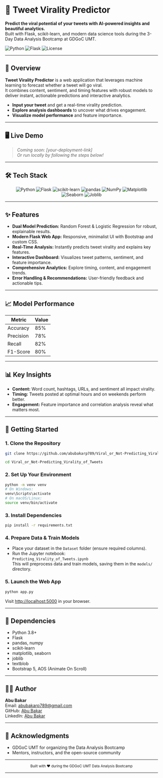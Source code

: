 # 🚀 Tweet Virality Predictor

**Predict the viral potential of your tweets with AI-powered insights and beautiful analytics.**  
Built with Flask, scikit-learn, and modern data science tools during the 3-Day Data Analysis Bootcamp at GDGoC UMT.

![Python](https://img.shields.io/badge/Python-3776AB?style=for-the-badge&logo=python&logoColor=white)
![Flask](https://img.shields.io/badge/Flask-000000?style=for-the-badge&logo=flask)
![License](https://img.shields.io/badge/License-MIT-green.svg)

---

## 🌟 Overview

**Tweet Virality Predictor** is a web application that leverages machine learning to forecast whether a tweet will go viral.  
It combines content, sentiment, and timing features with robust models to deliver instant, actionable predictions and interactive analytics.

- **Input your tweet** and get a real-time virality prediction.
- **Explore analysis dashboards** to uncover what drives engagement.
- **Visualize model performance** and feature importance.

---

## 🖥️ Live Demo

> _Coming soon: [your-deployment-link]_  
> _Or run locally by following the steps below!_

---

## 🛠️ Tech Stack

<div align="center">

![Python](https://img.shields.io/badge/Python-3776AB?style=for-the-badge&logo=python&logoColor=white)
![Flask](https://img.shields.io/badge/Flask-000000?style=for-the-badge&logo=flask)
![scikit-learn](https://img.shields.io/badge/scikit--learn-F7931E?style=for-the-badge&logo=scikit-learn&logoColor=white)
![pandas](https://img.shields.io/badge/pandas-150458?style=for-the-badge&logo=pandas&logoColor=white)
![NumPy](https://img.shields.io/badge/NumPy-013243?style=for-the-badge&logo=numpy&logoColor=white)
![Matplotlib](https://img.shields.io/badge/Matplotlib-11557C?style=for-the-badge&logo=matplotlib&logoColor=white)
![Seaborn](https://img.shields.io/badge/Seaborn-3776AB?style=for-the-badge)
![Joblib](https://img.shields.io/badge/Joblib-Model_Serialization-blue?style=for-the-badge)

</div>

---

## ✨ Features

- **Dual Model Prediction:** Random Forest & Logistic Regression for robust, explainable results.
- **Modern Flask Web App:** Responsive, minimalist UI with Bootstrap and custom CSS.
- **Real-Time Analysis:** Instantly predicts tweet virality and explains key features.
- **Interactive Dashboard:** Visualizes tweet patterns, sentiment, and feature importance.
- **Comprehensive Analytics:** Explore timing, content, and engagement trends.
- **Error Handling & Recommendations:** User-friendly feedback and actionable tips.

---

## 📈 Model Performance

| Metric      | Value |
|-------------|-------|
| Accuracy    | 85%   |
| Precision   | 78%   |
| Recall      | 82%   |
| F1-Score    | 80%   |

---

## 📊 Key Insights

- **Content:** Word count, hashtags, URLs, and sentiment all impact virality.
- **Timing:** Tweets posted at optimal hours and on weekends perform better.
- **Engagement:** Feature importance and correlation analysis reveal what matters most.

---

## 🚀 Getting Started

### 1. Clone the Repository

```bash
git clone https://github.com/abubakarp789/Viral_or_Not-Predicting_Virality_of_Tweets.git

cd Viral_or_Not-Predicting_Virality_of_Tweets
```

### 2. Set Up Your Environment

```bash
python -m venv venv
# On Windows:
venv\Scripts\activate
# On macOS/Linux:
source venv/bin/activate
```

### 3. Install Dependencies

```bash
pip install -r requirements.txt
```

### 4. Prepare Data & Train Models

- Place your dataset in the `Dataset` folder (ensure required columns).
- Run the Jupyter notebook:  
  `Predicting_Virality_of_Tweets.ipynb`  
  This will preprocess data and train models, saving them in the `models/` directory.

### 5. Launch the Web App

```bash
python app.py
```
Visit [http://localhost:5000](http://localhost:5000) in your browser.

---

## 🧩 Dependencies

- Python 3.8+
- Flask
- pandas, numpy
- scikit-learn
- matplotlib, seaborn
- joblib
- textblob
- Bootstrap 5, AOS (Animate On Scroll)

---

## 👨‍💻 Author

**Abu Bakar**  
 Email: [abubakarp789@gmail.com](mailto:abubakarp789@gmail.com) \
 GitHub: [Abu Bakar](https://github.com/abubakarp789) \
 LinkedIn: [Abu Bakar](https://www.linkedin.com/in/abubakar56/)


---

## 🙏 Acknowledgments

- GDGoC UMT for organizing the Data Analysis Bootcamp
- Mentors, instructors, and the open-source community

---

<div align="center">
  <sub>Built with ❤️ during the GDGoC UMT Data Analysis Bootcamp</sub>
</div>

---
